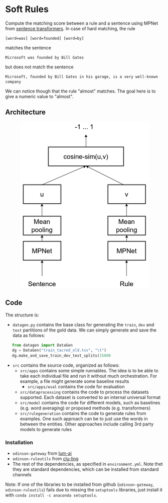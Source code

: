 # Soft Rules
Compute the matching score between a rule and a sentence using MPNet from [sentence transformers](https://www.sbert.net/docs/pretrained_models.html). In case of hard matching, the rule 
```
[word=was] [word=founded] [word=by]
```
matches the sentence
```
Microsoft was founded by Bill Gates
```
but does not match the sentence
```
Microsoft, founded by Bill Gates in his garage, is a very well-known company
```
We can notice though that the rule "almost" matches. The goal here is to give a numeric value to "almost".

## Architecture
<p align="center">
<img src="/docs/mpnet.png" alt="Architecture of our proposed method"/>
</p>

## Code

The structure is:
- `datagen.py` contains the base class for generating the `train`, `dev` and `test` partitions of the gold data. We can simply generate and save the data as follows:
```python
   from datagen import DataGen
   dg = DataGen("train_tacred_old.tsv", "\t")
   dg.make_and_save_train_dev_test_splits(15000
```
- `src` contains the source code, organized as follows:
    - `src/apps` contains some simple runnables. The idea is to be able to take each individual file and run it without much orchestration. For example, a file might generate some baseline results
        - `src/apps/eval` contains the code for evaluation
    - `src/dataprocessing` contains the code to process the datasets supported. Each dataset is converted to an internal universal format
    - `src/model` contains the code for different models, such as baselines (e.g. word averaging) or proposed methods (e.g. transformers)
    - `src/rulegeneration` contains the code to generate rules from examples. One such approach can be to just use the words in between the entities. Other approaches include calling 3rd party models to generate rules


### Installation
- `odinson-gateway` from [lum-ai](https://github.com/lum-ai/odinson-gateway)
- `odinson-ruleutils` from [clu-ling](https://github.com/clu-ling/odinson-ruleutils)
- The rest of the dependencies, as specified in `environment.yml`. Note thet they are standard dependencies, which can be installed from standard channels

Note: If one of the libraries to be installed from github (`odinson-gateway`, `odinson-ruleutils`) fails due to missing the `setuptools` libraries, just install it with `conda install -c anaconda setuptools`.

